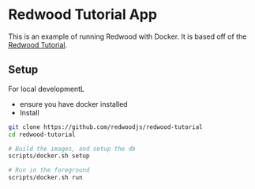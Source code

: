 # Redwood Tutorial App

This is an example of running Redwood with Docker. It is based off of the [Redwood Tutorial](https://redwoodjs.com/tutorial).


## Setup

For local developmentL

* ensure you have docker installed
* Install

```bash
git clone https://github.com/redwoodjs/redwood-tutorial
cd redwood-tutorial

# Build the images, and setup the db
scripts/docker.sh setup

# Run in the foreground
scripts/docker.sh run
```
